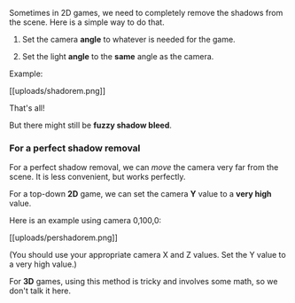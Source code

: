 Sometimes in 2D games, we need to completely remove the shadows from the scene. Here is a simple way to do that.

1. Set the camera **angle** to          whatever is needed for the       game.

2. Set the light **angle** to the    **same** angle as the camera.

Example:

[[uploads/shadorem.png]]

That's all!

But there might still be **fuzzy shadow bleed**.


### For a perfect shadow removal

For a perfect shadow removal, we can *move* the camera very far from the scene. It is less convenient, but works perfectly.

For a top-down **2D** game, we can set the camera **Y** value to a **very high** value.

Here is an example using camera 0,100,0:

[[uploads/pershadorem.png]]

(You should use your appropriate camera X and Z values. Set the Y value to a very high value.)

For **3D** games, using this method is tricky and involves some math, so we don't talk it here.